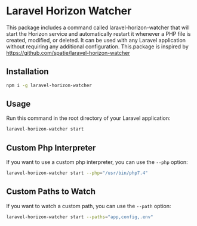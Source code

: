 # Laravel Horizon Watcher

This package includes a command called laravel-horizon-watcher that
will start the Horizon service and automatically restart it whenever 
a PHP file is created, modified, or deleted. 
It can be used with any Laravel application without requiring any additional configuration.
This.package is inspired by https://github.com/spatie/laravel-horizon-watcher

## Installation

```bash
npm i -g laravel-horizon-watcher
```

## Usage

Run this command in the root directory of your Laravel application:

```bash
laravel-horizon-watcher start
```

## Custom Php Interpreter

If you want to use a custom php interpreter, you can use the `--php` option:

```bash
laravel-horizon-watcher start --php="/usr/bin/php7.4"
```

## Custom Paths to Watch

If you want to watch a custom path, you can use the `--path` option:

```bash
laravel-horizon-watcher start --paths="app,config,.env"
```
